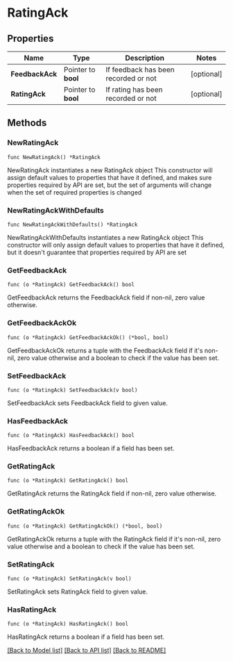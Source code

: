 # RatingAck

## Properties

Name | Type | Description | Notes
------------ | ------------- | ------------- | -------------
**FeedbackAck** | Pointer to **bool** | If feedback has been recorded or not | [optional] 
**RatingAck** | Pointer to **bool** | If rating has been recorded or not | [optional] 

## Methods

### NewRatingAck

`func NewRatingAck() *RatingAck`

NewRatingAck instantiates a new RatingAck object
This constructor will assign default values to properties that have it defined,
and makes sure properties required by API are set, but the set of arguments
will change when the set of required properties is changed

### NewRatingAckWithDefaults

`func NewRatingAckWithDefaults() *RatingAck`

NewRatingAckWithDefaults instantiates a new RatingAck object
This constructor will only assign default values to properties that have it defined,
but it doesn't guarantee that properties required by API are set

### GetFeedbackAck

`func (o *RatingAck) GetFeedbackAck() bool`

GetFeedbackAck returns the FeedbackAck field if non-nil, zero value otherwise.

### GetFeedbackAckOk

`func (o *RatingAck) GetFeedbackAckOk() (*bool, bool)`

GetFeedbackAckOk returns a tuple with the FeedbackAck field if it's non-nil, zero value otherwise
and a boolean to check if the value has been set.

### SetFeedbackAck

`func (o *RatingAck) SetFeedbackAck(v bool)`

SetFeedbackAck sets FeedbackAck field to given value.

### HasFeedbackAck

`func (o *RatingAck) HasFeedbackAck() bool`

HasFeedbackAck returns a boolean if a field has been set.

### GetRatingAck

`func (o *RatingAck) GetRatingAck() bool`

GetRatingAck returns the RatingAck field if non-nil, zero value otherwise.

### GetRatingAckOk

`func (o *RatingAck) GetRatingAckOk() (*bool, bool)`

GetRatingAckOk returns a tuple with the RatingAck field if it's non-nil, zero value otherwise
and a boolean to check if the value has been set.

### SetRatingAck

`func (o *RatingAck) SetRatingAck(v bool)`

SetRatingAck sets RatingAck field to given value.

### HasRatingAck

`func (o *RatingAck) HasRatingAck() bool`

HasRatingAck returns a boolean if a field has been set.


[[Back to Model list]](../README.md#documentation-for-models) [[Back to API list]](../README.md#documentation-for-api-endpoints) [[Back to README]](../README.md)


